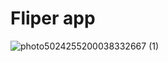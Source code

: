 # Fliper app

![photo5024255200038332667 (1)](https://user-images.githubusercontent.com/41454237/120402909-92d58e80-c319-11eb-94b4-9368164a6475.png)


